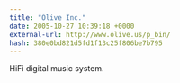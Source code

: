 ```yaml
---
title: "Olive Inc."
date: 2005-10-27 10:39:18 +0000
external-url: http://www.olive.us/p_bin/
hash: 380e0bd821d5fd1f13c25f806be7b795
---
```


HiFi digital music system.
